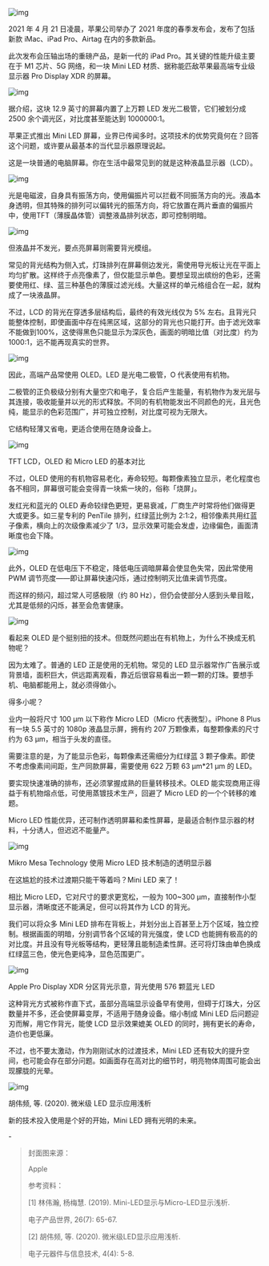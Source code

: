 ![img](https://mmbiz.qpic.cn/mmbiz_png/SlOqFKqEO4EUGtomScvumKYsyFDEmgedH7gj9poypcMricm7rA1ib0ZqjB8mzRYLfbnaDSAeiahvN1XI6re5jPQSw/640?wx_fmt=png)



2021 年 4 月 21 日凌晨，苹果公司举办了 2021 年度的春季发布会，发布了包括新款 iMac、iPad Pro、Airtag 在内的多款新品。



此次发布会压轴出场的重磅产品，是新一代的 iPad Pro。其关键的性能升级主要在于 M1 芯片、5G 网络，和一块 Mini LED 材质、据称能匹敌苹果最高端专业级显示器 Pro Display XDR 的屏幕。



![img](https://mmbiz.qpic.cn/mmbiz_png/SlOqFKqEO4EUGtomScvumKYsyFDEmged5gIzLJGN4KINE83fic0Fqv4MYmeIxpjP07zokBb3tAk9gScibJ0Lggzg/640?wx_fmt=png)



据介绍，这块 12.9 英寸的屏幕内置了上万颗 LED 发光二极管，它们被划分成 2500 余个调光区，对比度甚至能达到 1000000:1。



苹果正式推出 Mini LED 屏幕，业界已传闻多时。这项技术的优势究竟何在？回答这个问题，或许要从最基本的当代显示器原理说起。



这是一块普通的电脑屏幕。你在生活中最常见到的就是这种液晶显示器（LCD）。



![img](https://mmbiz.qpic.cn/mmbiz_png/SlOqFKqEO4FN27AgGrVZOqttkZkAvPPF2KBN5YiaZaewrCC6YEcuHDopvQh1NHjicM0yJ0kbTtaKBWxrhfAm53GQ/640?wx_fmt=png)



光是电磁波，自身具有振荡方向，使用偏振片可以拦截不同振荡方向的光。液晶本身透明，但其特殊的排列可以偏转光的振荡方向，将它放置在两片垂直的偏振片中，使用TFT（薄膜晶体管）调整液晶排列状态，即可控制明暗。



![img](https://mmbiz.qpic.cn/mmbiz_gif/SlOqFKqEO4FN27AgGrVZOqttkZkAvPPFcB79lZuwiccZyyAfzIbfCGftBpxT5ImTc0Sd8mt4WYThg7UicreYecfQ/640?wx_fmt=gif)



但液晶并不发光，要点亮屏幕则需要背光模组。



常见的背光结构为侧入式，灯珠排列在屏幕侧边发光，需使用导光板让光在平面上均匀扩散。这样终于点亮像素了，但仅能显示单色。要想呈现出缤纷的色彩，还需要使用红、绿、蓝三种基色的薄膜过滤光线。大量这样的单元格组合在一起，就构成了一块液晶屏。



不过，LCD 的背光在穿透多层结构后，最终的有效光线仅为 5% 左右。且背光只能整体控制，即使画面中存在纯黑区域，这部分的背光也只能打开。由于滤光效率不能做到100%，这使得黑色只能显示为深灰色，画面的明暗比值（对比度）约为 1000:1，远不能再现真实的世界。



![img](https://mmbiz.qpic.cn/mmbiz_png/SlOqFKqEO4FN27AgGrVZOqttkZkAvPPFCQJepgzQJ2RwAib4wFAs5yhNw84dFMicCeudmibsibTR2fV4ibq6qviauDNg/640?wx_fmt=png)



因此，高端产品常使用 OLED。LED 是光电二极管，O 代表使用有机物。



二极管的正负极级分别有大量空穴和电子，复合后产生能量，有机物作为发光层与其连接，吸收能量并以光的形式释放。不同的有机物能发出不同颜色的光，且光色纯，能显示的色彩范围广，并可独立控制，对比度可视为无限大。



它结构轻薄又省电，更适合使用在随身设备上。



![img](https://mmbiz.qpic.cn/mmbiz_png/SlOqFKqEO4FN27AgGrVZOqttkZkAvPPFMBa8WsVv1TPth1haucduWflwKtgA6AcEDmotibG77Iu5FqEhmcyDzEA/640?wx_fmt=png)

TFT LCD，OLED 和 Micro LED 的基本对比



不过，OLED 使用的有机物容易老化，寿命较短。每颗像素独立显示，老化程度也各不相同，屏幕很可能会变得青一块紫一块的，俗称「烧屏」。



发红光和蓝光的 OLED 寿命较绿色更短，更易衰减，厂商生产时常将他们做得更大或更多。如三星专利的 PenTile 排列，红绿蓝比例为 2:1:2，相邻像素共用红蓝子像素，横向上的次级像素减少了 1/3，显示效果可能会发虚，边缘偏色，画面清晰度也会下降。



![img](https://mmbiz.qpic.cn/mmbiz_png/SlOqFKqEO4FN27AgGrVZOqttkZkAvPPF28X5vaUkXayyNdpICCDRa4BBl4WsWapvYjWUZaX4nxP1CKy993QI5g/640?wx_fmt=png)



此外，OLED 在低电压下不稳定，降低电压调暗屏幕会使显色失常，因此常使用 PWM 调节亮度——即让屏幕快速闪烁，通过控制明灭比值来调节亮度。



而这样的频闪，超过常人可感极限（约 80 Hz），但仍会使部分人感到头晕目眩，尤其是低频的闪烁，甚至会危害健康。



![img](https://mmbiz.qpic.cn/mmbiz_png/SlOqFKqEO4FN27AgGrVZOqttkZkAvPPFu07pq9CIY9G56XJDGpFfAVcudK7P7QLWlGjeVic2ibW8YLDNrVA9laJQ/640?wx_fmt=png)



看起来 OLED 是个挺别扭的技术。但既然问题出在有机物上，为什么不换成无机物呢？



因为太难了。普通的 LED 正是使用的无机物。常见的 LED 显示器常作广告展示或背景墙，面积巨大，供远距离观看，靠近后很容易看出一颗一颗的灯珠。要想手机、电脑都能用上，就必须得做小。



得多小呢？



业内一般将尺寸 100 μm 以下称作 Micro LED（Micro 代表微型）。iPhone 8 Plus 有一块 5.5 英寸的 1080p 液晶显示屏，拥有约 207 万颗像素，每整颗像素的尺寸约为 63 μm，相当于头发的直径。



需要注意的是，为了能显示色彩，每颗像素还需细分为红绿蓝 3 颗子像素。即使不考虑像素间间距，生产同款屏幕，需要使用 622 万颗 63 μm*21 μm 的 LED。



要实现快速准确的排布，还必须掌握成熟的巨量转移技术。OLED 能实现商用正得益于有机物熔点低，可使用蒸镀技术生产，回避了 Micro LED 的一个个转移的难题。



Micro LED 性能优异，还可制作透明屏幕和柔性屏幕，是最适合制作显示器的材料，十分诱人，但迟迟不能量产。



![img](https://mmbiz.qpic.cn/mmbiz_png/SlOqFKqEO4FN27AgGrVZOqttkZkAvPPFusPWleBZ4BXiaDjvVAaKF3JyAPiaQLStsQ3ehZ48h118ScG7YVoNeN6w/640?wx_fmt=png)

Mikro Mesa Technology 使用 Micro LED 技术制造的透明显示器



在这尴尬的技术过渡期只能干等着吗？Mini LED 来了！



相比 Micro LED，它对尺寸的要求更宽松，一般为 100~300 μm，直接制作小型显示器，清晰度还不能满足，但可以将其作为 LCD 的背光。



我们可以将众多 Mini LED 排布在背板上，并划分出上百甚至上万个区域，独立控制。根据画面的明暗，分别调节各个区域的背光强度，使 LCD 也能拥有极高的的对比度。并且没有导光板等结构，更轻薄且能制造柔性屏。还可将灯珠由单色换成红绿蓝三色，使光色更纯净，显色范围更广。



![img](https://mmbiz.qpic.cn/mmbiz_gif/SlOqFKqEO4EUGtomScvumKYsyFDEmgedumictnjT2ibI2KM6gZkUc3gxUJy89K2KhVNpRACzW3Y1K8LHOyAqCI1Q/640?wx_fmt=gif)



Apple Pro Display XDR 分区背光示意，背光使用 576 颗蓝光 LED







这种背光方式被称作直下式，虽部分高端显示设备早有使用，但碍于灯珠大，分区数量并不多，还会使屏幕变厚，不适用于随身设备。缩小制成 Mini LED 后问题迎刃而解，用它作背光，能使 LCD 显示效果媲美 OLED 的同时，拥有更长的寿命，造价也更低廉。



不过，也不要太激动，作为刚刚试水的过渡技术，Mini LED 还有较大的提升空间，也可能会存在部分问题。如画面存在高对比的细节时，明亮物体周围可能会出现朦胧的光晕。



![img](https://mmbiz.qpic.cn/mmbiz_png/SlOqFKqEO4FN27AgGrVZOqttkZkAvPPFq9iazOsDOWoSvTiaia3g3QQHJXibWgnGGDFV8RiclmKFmeEHrtIDT9QCkiag/640?wx_fmt=png)

胡伟频, 等. (2020). 微米级 LED 显示应用浅析



新的技术投入使用是个好的开始，Mini LED 拥有光明的未来。



\-

> 封面图来源：
>
> 
>
> Apple
>
> 
>
> 参考资料：
>
> 
>
> [1] 林伟瀚, 杨梅慧. (2019). Mini-LED显示与Micro-LED显示浅析.
>
> 电子产品世界, 26(7): 65-67.
>
> 
>
> [2] 胡伟频, 等. (2020). 微米级LED显示应用浅析.
>
> 
>
> 电子元器件与信息技术, 4(4): 5-8.